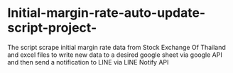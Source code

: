 # Initial-margin-rate-auto-update-script-project-
The script scrape initial margin rate data from Stock Exchange Of Thailand and excel files to write new data to a desired google sheet via google API and then send a notification to LINE via LINE Notify API
